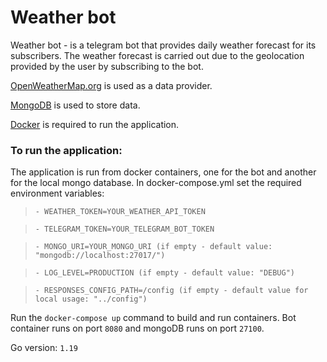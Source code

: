 # Weather bot

Weather bot - is a telegram bot that provides daily weather forecast for its subscribers.
The weather forecast is carried out due to the geolocation provided by the user by subscribing to the bot.

[OpenWeatherMap.org](https://openweathermap.org/api) is used as a data provider.

[MongoDB](https://www.mongodb.com/) is used to store data.

[Docker](https://www.docker.com/) is required to run the application.

### To run the application:
The application is run from docker containers, one for the bot and another for the local mongo database.
In docker-compose.yml set the required environment variables:
  >  `- WEATHER_TOKEN=YOUR_WEATHER_API_TOKEN`

  >  `- TELEGRAM_TOKEN=YOUR_TELEGRAM_BOT_TOKEN`

  >  `- MONGO_URI=YOUR_MONGO_URI (if empty - default value: "mongodb://localhost:27017/")`

  >  `- LOG_LEVEL=PRODUCTION (if empty - default value: "DEBUG")`

  >  `- RESPONSES_CONFIG_PATH=/config (if empty - default value for local usage: "../config")`
    
Run the `docker-compose up` command to build and run containers. Bot container runs on port `8080` and mongoDB runs on port `27100`.

Go version: `1.19`
